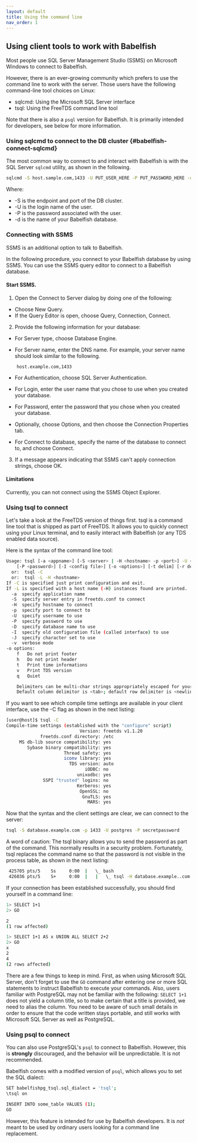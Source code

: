 ```yaml
---
layout: default
title: Using the command line
nav_order: 1
---
```


## Using client tools to work with Babelfish

Most people use SQL Server Management Studio (SSMS) on Microsoft Windows to
connect to Babelfish.

However, there is an ever-growing community which prefers to use the command
line to work with the server.
Those users have the following command-line tool choices on Linux:

- sqlcmd: Using the Microsoft SQL Server interface
- tsql: Using the FreeTDS command line tool

Note that there is also a `psql` version for Babelfish. It is primarily intended
for developers, see below for more information.


### Using sqlcmd to connect to the DB cluster {#babelfish-connect-sqlcmd}

The most common way to connect to and interact with Babelfish
is with the SQL Server <code>sqlcmd</code> utility, as shown in the following.

```bash
sqlcmd -S host.sample.com,1433 -U PUT_USER_HERE -P PUT_PASSWORD_HERE -d PUT_DBNAME_HERE
```

Where:

- -S is the endpoint and port of the DB cluster.
- -U is the login name of the user.
- -P is the password associated with the user.
- -d is the name of your Babelfish database.


### Connecting with SSMS

SSMS is an additional option to talk to Babelfish.

In the following procedure, you connect to your Babelfish database by
using SSMS. You can use the SSMS query editor to connect to a Babelfish database.

#### Start SSMS.

1. Open the Connect to Server dialog by doing one of the following:

-  Choose New Query.
-  If the Query Editor is open, choose Query, Connection, Connect.

2. Provide the following information for your database:

- For Server type, choose Database Engine.

- For Server name, enter the DNS name. For example, your server name
should look similar to the following.

```bashsql
    host.example.com,1433
```

- For Authentication, choose SQL Server Authentication.

- For Login, enter the user name that you chose to use when you created
your database.

- For Password, enter the password that you chose when you created your
database.

- Optionally, choose Options, and then choose the Connection Properties
tab.

- For Connect to database, specify the name of the database to connect to,
and choose Connect.

3. If a message appears indicating that SSMS can't apply connection
strings, choose OK.



#### Limitations

Currently, you can not connect using the SSMS Object Explorer.


### Using tsql to connect

Let's take a look at the FreeTDS version of things first. tsql is a command
line tool that is shipped as part of FreeTDS. It allows you to quickly connect
using your Linux terminal, and to easily interact with Babelfish (or any TDS
enabled data source).

Here is the syntax of the command line tool:

```bash
Usage: tsql [-a <appname>] [-S <server> | -H <hostname> -p <port>] -U <username>
	[-P <password>] [-I <config file>] [-o <options>] [-t delim] [-r delim] [-D database]
  or:  tsql -C
  or:  tsql -L -H <hostname>
If -C is specified just print configuration and exit.
If -L is specified with a host name (-H) instances found are printed.
  -a  specify application name
  -S  specify server entry in freetds.conf to connect
  -H  specify hostname to connect
  -p  specify port to connect to
  -U  specify username to use
  -P  specify password to use
  -D  specify database name to use
  -I  specify old configuration file (called interface) to use
  -J  specify character set to use
  -v  verbose mode
-o options:
	f	Do not print footer
	h	Do not print header
	t	Print time informations
	v	Print TDS version
	q	Quiet

	Delimiters can be multi-char strings appropriately escaped for your shell.
	Default column delimitor is <tab>; default row delimiter is <newline>
```

If you want to see which compile time settings are available in your client
interface, use the -C flag as shown in the next listing:

```bash
[user@host]$ tsql -C
Compile-time settings (established with the "configure" script)
                            Version: freetds v1.1.20
             freetds.conf directory: /etc
     MS db-lib source compatibility: yes
        Sybase binary compatibility: yes
                      Thread safety: yes
                      iconv library: yes
                        TDS version: auto
                              iODBC: no
                           unixodbc: yes
              SSPI "trusted" logins: no
                           Kerberos: yes
                            OpenSSL: no
                             GnuTLS: yes
                               MARS: yes

```

Now that the syntax and the client settings are clear, we can connect to the server:

```bash
tsql -S database.example.com -p 1433 -U postgres -P secretpassword
```

A word of caution: The tsql binary allows you to send
the password as part of the command. This normally results in a security
problem. Fortunately, tsql replaces the command name so that the password is not
visible in the process table, as shown in the next listing:

```bash
 425705 pts/5    Ss     0:00  |   \_ bash
 426036 pts/5    S+     0:00  |   |   \_ tsql -H database.example..com -p 1433 -U postgres -P ************* -D postgres
```

If your connection has been established successfully, you should find yourself in
a command line:

```bash
1> SELECT 1+1
2> GO

2
(1 row affected)

1> SELECT 1+1 AS x UNION ALL SELECT 2+2
2> GO
x
2
4
(2 rows affected)
```

There are a few things to keep in mind. First, as when using Microsoft SQL Server,
don't forget to use the <code>GO</code> command after entering one or more SQL statements
to instruct Babelfish to execute your commands. Also, users familiar with PostgreSQL may
not be familiar with the following: <code>SELECT 1+1</code> does not yield a column title, so to
make certain that a title is provided, we need to alias the column. You need to be aware
of such small details in order to ensure that the code written stays portable, and still
works with Microsoft SQL Server as well as PostgreSQL.


### Using psql to connect

You can also use PostgreSQL's `psql` to connect to Babelfish. However, this is
**strongly** discouraged, and the behavior will be unpredictable. It is
not recommended.

Babelfish comes with a modified version of `psql`, which allows you to set
the SQL dialect:

```bash
SET babelfishpg_tsql.sql_dialect = 'tsql';
\tsql on

INSERT INTO some_table VALUES (1);
GO
```

However, this feature is intended for use by Babelfish developers. It is *not* meant to be
used by ordinary users looking for a command line replacement.
